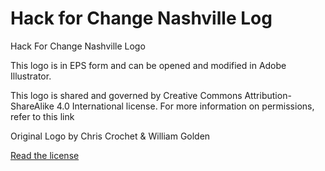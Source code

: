 Hack for Change Nashville Log
=================

Hack For Change Nashville Logo

This logo is in EPS form and can be opened and modified in Adobe Illustrator. 

This logo is shared and governed by Creative Commons Attribution-ShareAlike 4.0 International license.
For more information on permissions, refer to this link

Original Logo by Chris Crochet & William Golden

[Read the license](http://creativecommons.org/licenses/by-sa/4.0/)
